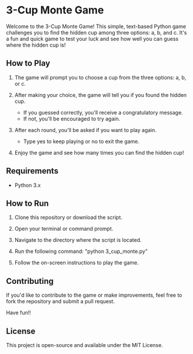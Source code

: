# 3-Cup Monte Game

Welcome to the 3-Cup Monte Game! This simple, text-based Python game challenges you to find the hidden cup among three options: a, b, and c. It's a fun and quick game to test your luck and see how well you can guess where the hidden cup is!

## How to Play

1. The game will prompt you to choose a cup from the three options: a, b, or c.

2. After making your choice, the game will tell you if you found the hidden cup.
    * If you guessed correctly, you'll receive a congratulatory message.
    * If not, you'll be encouraged to try again.

3. After each round, you'll be asked if you want to play again.
    * Type yes to keep playing or no to exit the game.

4. Enjoy the game and see how many times you can find the hidden cup!


## Requirements

* Python 3.x

## How to Run

1. Clone this repository or download the script.

2. Open your terminal or command prompt.

3. Navigate to the directory where the script is located.

4. Run the following command: "python 3_cup_monte.py"

5. Follow the on-screen instructions to play the game.

## Contributing

If you'd like to contribute to the game or make improvements, feel free to fork the repository and submit a pull request.

Have fun!!

## License
This project is open-source and available under the MIT License.
